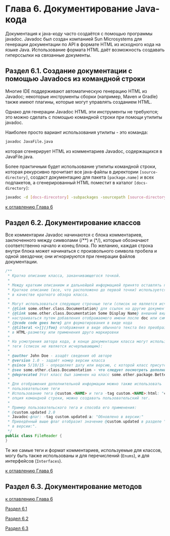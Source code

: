 # Глава 6. Документирование Java-кода

Документация к java-коду часто создаётся с помощью программы javadoc. Javadoc был создан компанией Sun Microsystems для генерации документации по API в формате HTML из исходного кода на языке Java. Использование формата HTML даёт возможность создавать гиперссылки на связанные документы. 

## Раздел 6.1. Создание документации с помощью Javadocs из командной строки

Многие IDE поддерживают автоматическую генерацию HTML из Javadoc; некоторые инструменты сборки (например, Maven и Gradle) также имеют плагины, которые могут управлять созданием HTML.

Однако для генерации Javadoc HTML эти инструменты не требуются; это можно сделать с помощью командной строки при помощи утилиты javadoc.

Наиболее просто вариант использования утилиты - это команда:

```bash
javadoc JavaFile.java
```

которая сгенерирует HTML из комментариев Javadoc, содержащихся в JavaFile.java.

Более практичным будет использование утилиты командной строки, которая рекурсивно прочитает все java-файлы в директории `[source-directory]`, создаст документацию для пакета `[package.name]` и всех подпакетов, а сгенерированный HTML поместит в каталог `[docs-directory]`:

```bash
javadoc -d [docs-direcotory] -subpackages -sourcepath [source-directory]
```

[к оглавлению Глава 6](#глава-6-документирование-java-кода)

## Раздел 6.2. Документирование классов

Все комментарии Javadoc начинаются с блока комментариев, заключенного между символами (/**) и (*/), которые обозначают соответственно начало и конец блока. По желанию, каждая строка внутри блока может начинаться с произвольного символа пробела и одной звездочки; они игнорируются при генерации файлов документации.

```java
/**
 * Кратко описание класса, заканчивающегося точкой.
 * 
 * Между кратким описанием и дальнейшей информацией принято оставлять пустую строку.
 * Краткое описание (все, что расположено до первой точки) используется в классе или пакете
 * в качестве краткого обзора класса.
 * 
 * Могут использоваться следующие строчные теги (список не является исчерпывающим):
 * {@link some.other.class.Documentation} для ссылок на другие документы или символы
 * {@link some.other.class.Documentation Some Display Name} внешний вид ссылки может
 * настраиваться путем добавления отображаемого имени после doc или символа локатора
 * {@code code goes here} для форматирования в виде кода
 * {@literal <>[]()foo} отображения в виде обычного текста без преобразования
 * в HTML-разметку или применения друго маркировки
 * 
 * На усмотрения автора кода, в конце документации класса могут использоваться следующие
 * теги (список не является исчерпывающим):
 * 
 * @author John Doe - азадёт сведения об авторе
 * @version 1.0 - задаёт номер версии класса
 * @since 5/10/15 - определяет дату или версию, с которой класс присутствует
 * @see some.other.class.Documentation - что следует посмотреть дополнительно
 * @deprecated Этот класс был заменен на класс some.other.package.BetterFileReader
 * 
 * Для отображения дополнительной информации можно также использовать
 * пользовательские теги
 * Использование тега @custom.<NAME> и тега -tag custom.<NAME>:html: "context"
 * опция командной строки, можно создавать пользовательский тег.
 * 
 * Пример пользовательского тега и способа его применения:
 * @custom.updated 2.0
 * Javadoc-флаг: -tag custom.updated:a: "Обновлено в версии:"
 * Приведённый выше флаг отобразит значение @custom.updated в разделе "Обновлено
 * в версии:".
 */
public class FileReader {
}
```

Те же самые теги и формат комментариев, используемые для классов, могу быть также использованы и для перечислений (`Enums`), и для интерфейсов (`Interfaces`).

[к оглавлению Глава 6](#глава-6-документирование-java-кода)

## Раздел 6.3. Документирование методов



[к оглавлению Глава 6](#глава-6-документирование-java-кода)

[Раздел 6.1](#раздел-61-создание-документации-с-помощью-javadocs-из-командной-строки)

[Раздел 6.2](#раздел-62-документирование-классов)

[Раздел 6.3](#раздел-63-документирование-методов)
